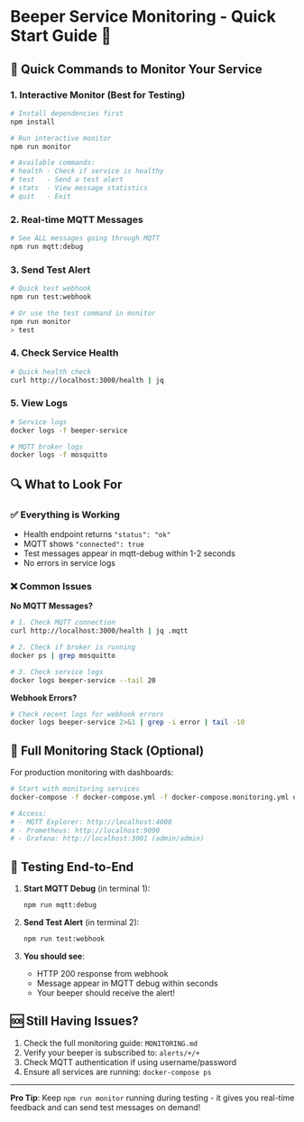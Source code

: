 # Beeper Service Monitoring - Quick Start Guide 🚀

## 🎯 Quick Commands to Monitor Your Service

### 1. Interactive Monitor (Best for Testing)
```bash
# Install dependencies first
npm install

# Run interactive monitor
npm run monitor

# Available commands:
# health - Check if service is healthy
# test   - Send a test alert
# stats  - View message statistics
# quit   - Exit
```

### 2. Real-time MQTT Messages
```bash
# See ALL messages going through MQTT
npm run mqtt:debug
```

### 3. Send Test Alert
```bash
# Quick test webhook
npm run test:webhook

# Or use the test command in monitor
npm run monitor
> test
```

### 4. Check Service Health
```bash
# Quick health check
curl http://localhost:3000/health | jq
```

### 5. View Logs
```bash
# Service logs
docker logs -f beeper-service

# MQTT broker logs
docker logs -f mosquitto
```

## 🔍 What to Look For

### ✅ Everything is Working
- Health endpoint returns `"status": "ok"`
- MQTT shows `"connected": true`
- Test messages appear in mqtt-debug within 1-2 seconds
- No errors in service logs

### ❌ Common Issues

**No MQTT Messages?**
```bash
# 1. Check MQTT connection
curl http://localhost:3000/health | jq .mqtt

# 2. Check if broker is running
docker ps | grep mosquitto

# 3. Check service logs
docker logs beeper-service --tail 20
```

**Webhook Errors?**
```bash
# Check recent logs for webhook errors
docker logs beeper-service 2>&1 | grep -i error | tail -10
```

## 🚨 Full Monitoring Stack (Optional)

For production monitoring with dashboards:
```bash
# Start with monitoring services
docker-compose -f docker-compose.yml -f docker-compose.monitoring.yml up -d

# Access:
# - MQTT Explorer: http://localhost:4000
# - Prometheus: http://localhost:9090  
# - Grafana: http://localhost:3001 (admin/admin)
```

## 📱 Testing End-to-End

1. **Start MQTT Debug** (in terminal 1):
   ```bash
   npm run mqtt:debug
   ```

2. **Send Test Alert** (in terminal 2):
   ```bash
   npm run test:webhook
   ```

3. **You should see**:
   - HTTP 200 response from webhook
   - Message appear in MQTT debug within seconds
   - Your beeper should receive the alert!

## 🆘 Still Having Issues?

1. Check the full monitoring guide: `MONITORING.md`
2. Verify your beeper is subscribed to: `alerts/+/+`
3. Check MQTT authentication if using username/password
4. Ensure all services are running: `docker-compose ps`

---

**Pro Tip**: Keep `npm run monitor` running during testing - it gives you real-time feedback and can send test messages on demand!
